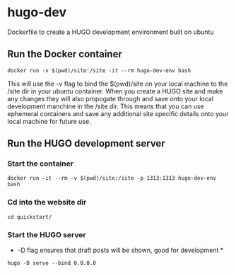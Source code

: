 # hugo-dev
Dockerfile to create a HUGO development environment built on ubuntu

## Run the Docker container
`docker run -v $(pwd)/site:/site -it --rm hugo-dev-env bash`

This will use the -v flag to bind the $(pwd)/site on your local machine to the /site dir in your ubuntu container. When you create a HUGO site and make any changes they will also propogate through and save onto your local development manchine in the /site dir. This means that you can use ephemeral containers and save any additional site specific details onto your local machine for future use.

## Run the HUGO development server

### Start the container
`docker run -it --rm -v $(pwd)/site:/site -p 1313:1313 hugo-dev-env bash`

### Cd into the website dir
`cd quickstart/`

### Start the HUGO server
* -D flag ensures that draft posts will be shown, good for development *

`hugo -D serve --bind 0.0.0.0`
